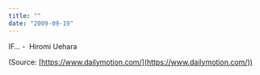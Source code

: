 ```yaml
---
title: ""
date: "2009-09-19"
---
```


IF… -  Hiromi Uehara

(Source: [https://www.dailymotion.com/](https://www.dailymotion.com/))
